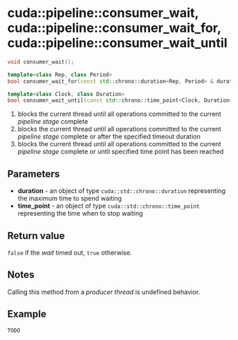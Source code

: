 # cuda::pipeline<Scope>::**consumer_wait**, cuda::pipeline<Scope>::**consumer_wait_for**, cuda::pipeline<Scope>::**consumer_wait_until**

```c++
void consumer_wait();                                                                  // (1)

template<class Rep, class Period>
bool consumer_wait_for(const std::chrono::duration<Rep, Period> & duration);           // (2)

template<class Clock, class Duration>
bool consumer_wait_until(const std::chrono::time_point<Clock, Duration> & time_point); // (3)
```

1. blocks the current thread until all operations committed to the current _pipeline stage_ complete
2. blocks the current thread until all operations committed to the current _pipeline stage_ complete or after the specified timeout duration
3. blocks the current thread until all operations committed to the current _pipeline stage_ complete or until specified time point has been reached

## Parameters

* **duration** - an object of type `cuda::std::chrono::duration` representing the maximum time to spend waiting
* **time_point** - 	an object of type `cuda::std::chrono::time_point` representing the time when to stop waiting

## Return value

`false` if the _wait_ timed out, `true` otherwise.

## Notes

Calling this method from a _producer thread_ is undefined behavior.

## Example

```c++
TODO
```
